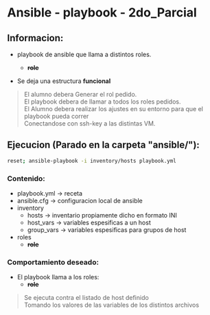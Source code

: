 # Ansible - playbook - 2do_Parcial

## Informacion:
- playbook de ansible que llama a distintos roles.
	- ~~**role**~~
	
- Se deja una estructura **funcional** 

> El alumno debera Generar el rol pedido. </br>
> El playbook debera de llamar a todos los roles pedidos.</br>
> El Alumno debera realizar los ajustes en su entorno para que el playbook pueda correr</br>
> Conectandose con ssh-key a las distintas VM.</br>


## Ejecucion (Parado en la carpeta "ansible/"):
```sh
reset; ansible-playbook -i inventory/hosts playbook.yml
```

### Contenido:
- playbook.yml  -> receta 
- ansible.cfg -> configuracion local de ansible
- inventory
	- hosts -> inventario propiamente dicho en formato INI
	- host_vars  -> variables espesificas a un host
	- group_vars -> variables espesificas para grupos de host
- roles
  - ~~**role**~~
   	

### Comportamiento deseado:
- El playbook llama a los roles: 
	- ~~**role**~~
> Se ejecuta contra el listado de host definido </br>
> Tomando los valores de las variables de los distintos archivos </br>
 
